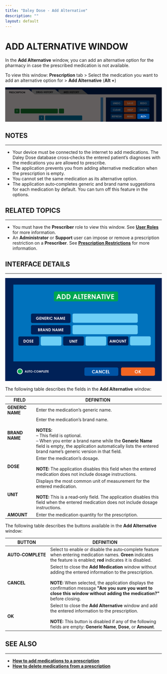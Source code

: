 ```yaml
---
title: "Daley Dose - Add Alternative"
description: ""
layout: default
---
```

# **ADD ALTERNATIVE WINDOW**

In the **Add Alternative** window, you can add an alternative option for the pharmacy in case the prescribed medication is not available.  

To view this window: **Prescription** tab > Select the medication you want to add an alternative option for > **Add Alternative** (**Alt +**)
  
![Daley Dose user interface alternative meds button](/assets/images/daley-dose-home-window-parts-alt.png)

## **NOTES**
---
- Your device must be connected to the internet to add medications. The Daley Dose database cross‑checks the entered patient’s diagnoses with the medications you are allowed to prescribe.  
- The application prevents you from adding alternative medication when the prescription is empty.  
- You cannot set the same medication as its alternative option.  
- The application auto‑completes generic and brand name suggestions for each medication by default. You can turn off this feature in the options.  

## **RELATED TOPICS**
---
- You must have the **Prescriber** role to view this window. See [**User Roles**](/daleydose/about-user-roles) for more information.  
- An **Administrator** or **Support** user can impose or remove a prescription restriction on a **Prescriber**. See [**Prescription Restrictions**](/daleydose/about-prescription-restrictions) for more information.

## **INTERFACE DETAILS**
---
![Daley Dose Add Alternative Window](/assets/images/daley-dose-add-alts-window.png)

The following table describes the fields in the **Add Alternative** window:

| **FIELD** | **DEFINITION** |
|-----------|----------------|
| **GENERIC NAME** | Enter the medication’s generic name. |
| **BRAND NAME** | Enter the medication’s brand name.<br><br>**NOTES:**<br>– This field is optional.<br>– When you enter a brand name while the **Generic Name** field is empty, the application automatically lists the entered brand name’s generic version in that field. |
| **DOSE** | Enter the medication’s dosage.<br><br>**NOTE:** The application disables this field when the entered medication does not include dosage instructions. |
| **UNIT** | Displays the most common unit of measurement for the entered medication.<br><br>**NOTE:** This is a read‑only field. The application disables this field when the entered medication does not include dosage instructions. |
| **AMOUNT** | Enter the medication quantity for the prescription. |

The following table describes the buttons available in the **Add Alternative** window:

| **BUTTON**         | **DEFINITION** |
|--------------------|----------------|
| **AUTO‑COMPLETE**  | Select to enable or disable the auto‑complete feature when entering medication names. **Green** indicates the feature is enabled; **red** indicates it is disabled. |
| **CANCEL**         | Select to close the **Add Medication** window without adding the entered information to the prescription.<br><br>**NOTE:** When selected, the application displays the confirmation message **"Are you sure you want to close this window without adding the medication?"** before closing. |
| **OK**             | Select to close the **Add Alternative** window and add the entered information to the prescription.<br><br>**NOTE:** This button is disabled if any of the following fields are empty: **Generic Name**, **Dose**, or **Amount**. |

## **SEE ALSO**
---
- [**How to add medications to a prescription**](/daleydose/prescription-add-meds)  
- [**How to delete medications from a prescription**](/daleydose/prescription-delete-meds) 
